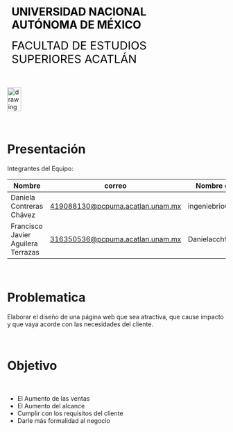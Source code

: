 <div style="display: table;">
    <div style="width: 75%;float: left;margin: auto;padding: 50px 0px 50px 10px; float: left;">
        <span style="color: black;font-size: 25px;font-weight: bold;">UNIVERSIDAD NACIONAL AUTÓNOMA DE MÉXICO</span></br></br>
        <span style="color: black;font-size: 26px;">FACULTAD DE ESTUDIOS SUPERIORES ACATLÁN</span>
    </div>
    <img src="/archivos/index/fesa.png" alt="drawing" width="200" style="width: 25%;"/>
</div>

&nbsp;
# Presentación

Integrantes del Equipo:

| Nombre | correo | Nombre en GitHub |
| --- | --- | --- |
| Daniela Contreras Chávez | 419088130@pcpuma.acatlan.unam.mx | ingeniebrio69besosde3 |
| Francisco Javier Aguilera Terrazas | 316350536@pcpuma.acatlan.unam.mx | Danielacch99 |

&nbsp;
# Problematica

Elaborar el diseño de una página web que sea atractiva, que cause impacto y que vaya acorde con las necesidades del cliente.


&nbsp;
# Objetivo

<br>

- El Aumento de las ventas
- El Aumento del alcance
- Cumplir con los requisitos del cliente
- Darle más formalidad al negocio
